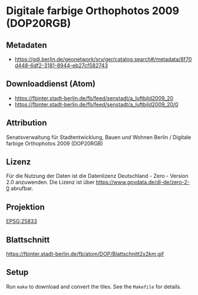 Digitale farbige Orthophotos 2009 (DOP20RGB)
============================================

## Metadaten

* https://gdi.berlin.de/geonetwork/srv/ger/catalog.search#/metadata/8f70d448-6df2-3181-8944-eb27cf582743

## Downloaddienst (Atom)

* https://fbinter.stadt-berlin.de/fb/feed/senstadt/a_luftbild2009_20
* https://fbinter.stadt-berlin.de/fb/feed/senstadt/a_luftbild2009_20/0

## Attribution

Senatsverwaltung für Stadtentwicklung, Bauen und Wohnen Berlin / Digitale farbige Orthophotos 2009 (DOP20RGB)

## Lizenz

Für die Nutzung der Daten ist die Datenlizenz Deutschland - Zero - Version 2.0 anzuwenden.
Die Lizenz ist über https://www.govdata.de/dl-de/zero-2-0 abrufbar.

## Projektion

[EPSG:25833](http://spatialreference.org/ref/epsg/25833/)

## Blattschnitt

https://fbinter.stadt-berlin.de/fb/atom/DOP/Blattschnitt2x2km.gif

## Setup

Run `make` to download and convert the tiles. See the `Makefile` for details.
